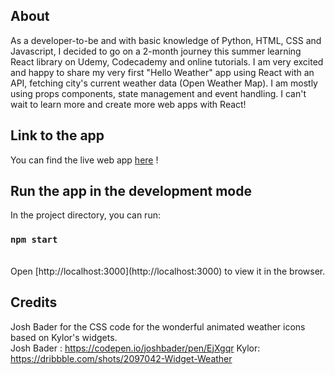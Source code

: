 ## About

As a developer-to-be and with basic knowledge of Python, HTML, CSS and Javascript, I decided to go on a 2-month journey this summer learning React library on Udemy, Codecademy and online tutorials.
I am very excited and happy to share my very first "Hello Weather" app using React with an API, fetching city's current weather data (Open Weather Map). I am mostly using props components, state management and event handling. I can't wait to learn more and create more web apps with React!

## Link to the app

You can find the live web app [here](https://luluvann.github.io/react-weather-app/website/) !

## Run the app in the development mode

In the project directory, you can run:

### `npm start`

<br />
Open [http://localhost:3000](http://localhost:3000) to view it in the browser.

## Credits

Josh Bader for the CSS code for the wonderful animated weather icons based on Kylor's widgets. <br/>
Josh Bader : https://codepen.io/joshbader/pen/EjXgqr
Kylor: https://dribbble.com/shots/2097042-Widget-Weather
